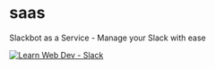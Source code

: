 # saas
Slackbot as a Service - Manage your Slack with ease

[![Learn Web Dev - Slack](https://learnwebdev-slackin.herokuapp.com/badge.svg)](https://learnwebdev.github.io)
